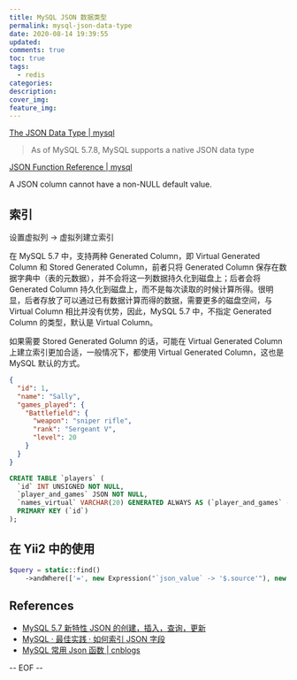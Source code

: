 ```yaml
---
title: MySQL JSON 数据类型
permalink: mysql-json-data-type
date: 2020-08-14 19:39:55
updated:
comments: true
toc: true
tags:
  - redis
categories:
description:
cover_img:
feature_img:
---
```


[The JSON Data Type | mysql](https://dev.mysql.com/doc/refman/5.7/en/json.html)

> As of MySQL 5.7.8, MySQL supports a native JSON data type

[JSON Function Reference | mysql](https://dev.mysql.com/doc/refman/5.7/en/json-function-reference.html)

A JSON column cannot have a non-NULL default value.

## 索引

设置虚拟列 -> 虚拟列建立索引

在 MySQL 5.7 中，支持两种 Generated Column，即 Virtual Generated Column 和 Stored Generated Column，前者只将 Generated Column 保存在数据字典中（表的元数据），并不会将这一列数据持久化到磁盘上；后者会将 Generated Column 持久化到磁盘上，而不是每次读取的时候计算所得。很明显，后者存放了可以通过已有数据计算而得的数据，需要更多的磁盘空间，与 Virtual Column 相比并没有优势，因此，MySQL 5.7 中，不指定 Generated Column 的类型，默认是 Virtual Column。

如果需要 Stored Generated Golumn 的话，可能在 Virtual Generated Column 上建立索引更加合适，一般情况下，都使用 Virtual Generated Column，这也是 MySQL 默认的方式。

```json
{
  "id": 1,
  "name": "Sally",
  "games_played": {
    "Battlefield": {
      "weapon": "sniper rifle",
      "rank": "Sergeant V",
      "level": 20
    }
  }
}
```

```sql
CREATE TABLE `players` (
  `id` INT UNSIGNED NOT NULL,
  `player_and_games` JSON NOT NULL,
  `names_virtual` VARCHAR(20) GENERATED ALWAYS AS (`player_and_games` ->> '$.name') NOT NULL,
  PRIMARY KEY (`id`)
);
```

## 在 Yii2 中的使用

```php
$query = static::find()
    ->andWhere(['=', new Expression("`json_value` -> '$.source'"), new JsonExpression($array_param)]);
```

## References

- [MySQL 5.7 新特性 JSON 的创建，插入，查询，更新](https://www.lnmp.cn/mysql-57-new-features-json.html)
- [MySQL · 最佳实践 · 如何索引 JSON 字段](http://mysql.taobao.org/monthly/2017/12/09/)
- [MySQL 常用 Json 函数 | cnblogs](https://www.cnblogs.com/waterystone/p/5626098.html)

-- EOF --
